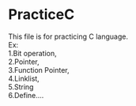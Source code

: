 # PracticeC
This file is for practicing C language.  
Ex:  
    1.Bit operation,  
    2.Pointer,  
    3.Function Pointer,  
    4.Linklist,  
    5.String  
    6.Define....
